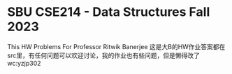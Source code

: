 # SBU CSE214 - Data Structures Fall 2023
This HW Problems For Professor Ritwik Banerjee
这是大B的HW作业答案都在src里，有任何问题可以欢迎讨论，我的作业也有些问题，但是懒得改了
wc:yzjp302
